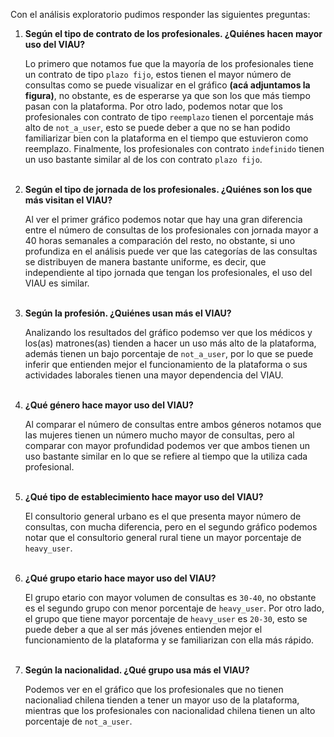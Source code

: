 Con el análisis exploratorio pudimos responder las siguientes preguntas:

1. **Según el tipo de contrato de los profesionales. ¿Quiénes hacen mayor uso del VIAU?**

    Lo primero que notamos fue que la mayoría de los profesionales tiene un contrato de tipo ```plazo fijo```, estos tienen el mayor número de consultas como se puede visualizar en el gráfico **(acá adjuntamos la figura)**, no obstante, es de esperarse ya que son los que más tiempo pasan con la plataforma. Por otro lado, podemos notar que los profesionales con contrato de tipo ```reemplazo``` tienen el porcentaje más alto de ```not_a_user```, esto se puede deber a que no se han podido familiarizar bien con la plataforma en el tiempo que estuvieron como reemplazo. Finalmente, los profesionales con contrato ```indefinido``` tienen un uso bastante similar al de los con contrato ```plazo fijo```.
<br/><br/>
2. **Según el tipo de jornada de los profesionales. ¿Quiénes son los que más visitan el VIAU?**

    Al ver el primer gráfico podemos notar que hay una gran diferencia entre el número de consultas de los profesionales con jornada mayor a 40 horas semanales a comparación del resto, no obstante, si uno profundiza en el análisis puede ver que las categorías de las consultas se distribuyen de manera bastante uniforme, es decir, que independiente al tipo jornada que tengan los profesionales, el uso del VIAU es similar.
<br/><br/>
3. **Según la profesión. ¿Quiénes usan más el VIAU?**

    Analizando los resultados del gráfico podemso ver que los médicos y los(as) matrones(as) tienden a hacer un uso más alto de la plataforma, además tienen un bajo porcentaje de ```not_a_user```, por lo que se puede inferir que entienden mejor el funcionamiento de la plataforma o sus actividades laborales tienen una mayor dependencia del VIAU.
<br/><br/>
4. **¿Qué género hace mayor uso del VIAU?** 

    Al comparar el número de consultas entre ambos géneros notamos que las mujeres tienen un número mucho mayor de consultas, pero al comparar con mayor profundidad podemos ver que ambos tienen un uso bastante similar en lo que se refiere al tiempo que la utiliza cada profesional.
<br/><br/>
5. **¿Qué tipo de establecimiento hace mayor uso del VIAU?**

    El consultorio general urbano es el que presenta mayor número de consultas, con mucha diferencia, pero en el segundo gráfico podemos notar que el consultorio general rural tiene un mayor porcentaje de ```heavy_user```.
<br/><br/>
6. **¿Qué grupo etario hace mayor uso del VIAU?**

    El grupo etario con mayor volumen de consultas es ```30-40```, no obstante es el segundo grupo con menor porcentaje de ```heavy_user```. Por otro lado, el grupo que tiene mayor porcentaje de ```heavy_user``` es ```20-30```, esto se puede deber a que al ser más jóvenes entienden mejor el funcionamiento de la plataforma y se familiarizan con ella más rápido.
<br/><br/>
7. **Según la nacionalidad. ¿Qué grupo usa más el VIAU?**

    Podemos ver en el gráfico que los profesionales que no tienen nacionaliad chilena tienden a tener un mayor uso de la plataforma, mientras que los profesionales con nacionalidad chilena tienen un alto porcentaje de ```not_a_user```.
